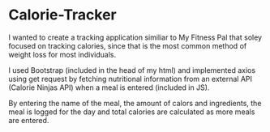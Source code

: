 # Calorie-Tracker

I wanted to create a tracking application similiar to My Fitness Pal that soley focused on tracking calories, since that is the most common method of weight loss for most individuals. 

I used Bootstrap (included in the head of my html) and implemented axios using get request by fetching nutritional information from an external API (Calorie Ninjas API) when a meal is entered (included in JS).

By entering the name of the meal, the amount of calors and ingredients, the meal is logged for the day and total calories are calculated as more meals are entered. 